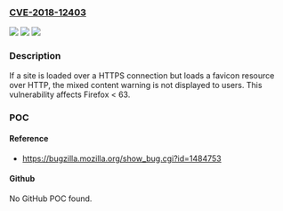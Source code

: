### [CVE-2018-12403](https://cve.mitre.org/cgi-bin/cvename.cgi?name=CVE-2018-12403)
![](https://img.shields.io/static/v1?label=Product&message=Firefox&color=blue)
![](https://img.shields.io/static/v1?label=Version&message=%3C%2063%20&color=brighgreen)
![](https://img.shields.io/static/v1?label=Vulnerability&message=Mixed%20content%20warning%20is%20not%20displayed%20when%20HTTPS%20page%20loads%20a%20favicon%20over%20HTTP&color=brighgreen)

### Description

If a site is loaded over a HTTPS connection but loads a favicon resource over HTTP, the mixed content warning is not displayed to users. This vulnerability affects Firefox < 63.

### POC

#### Reference
- https://bugzilla.mozilla.org/show_bug.cgi?id=1484753

#### Github
No GitHub POC found.

